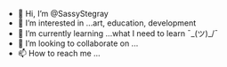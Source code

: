 - 👋 Hi, I’m @SassyStegray
- 👀 I’m interested in ...art, education, development
- 🌱 I’m currently learning ...what I need to learn ¯\_(ツ)_/¯
- 💞️ I’m looking to collaborate on ...
- 📫 How to reach me ...

<!---
SassyStegray/SassyStegray is a ✨ special ✨ repository because its `README.md` (this file) appears on your GitHub profile.
You can click the Preview link to take a look at your changes.
--->
